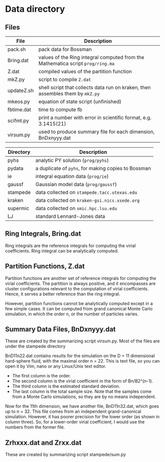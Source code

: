 # Data directory #

## Files ##

File        | Description
------------|-------------------------------------------------
pack.sh     |  pack data for Bossman
Bring.dat   |  values of the Ring integral computed from the Mathematica script `prog/ring.ma`
Z.dat       |  compiled values of the partition function
mkZ.py      |  script to compile `Z.dat`
updateZ.sh  |  shell script that collects data run on kraken, then assembles them by `mkZ.py`
mkeos.py    |  equation of state script (unfinished)
fbtime.dat  |  time to compute fb
scifmt.py   |  print a number with error in scientific format, e.g. 3.1415(21)
virsum.py   |  used to produce summary file for each dimension, BnDxnyyy.dat


Directory   | Description
------------|-------------------------------------------------
pyhs        |  analytic PY solution (`prog/pyhs`)
pydata      |  a duplicate of `pyhs`, for making copies to Bossman
ie          |  integral equation data (`prog/ie`)
gaussf      |  Gaussian model data (`prog/gaussf`)
stampede    |  data collected on `stampede.tacc.utexas.edu`
kraken      |  data collected on `kraken-gsi.nics.xsede.org`
supermic    |  data collected on `smic.hpc.lsu.edu`
LJ          |  standard Lennard-Jones data


## Ring Integrals, Bring.dat
Ring integrals are the reference integrals for computing the virial coefficients.
Ring integral can be analytically computed.

## Partition Functions, Z.dat
Partition functions are another set of reference integrals for computing the virial coefficients.
The partition is always positive, and it encompasses are cluster configurations relevant to the computation of virial coefficients.  Hence, it serves a better reference than the ring integral.

However, partition functions cannot be analytically computed except in a few simple cases.
It can be computed from grand canonical Monte Carlo simulation, in which the order n, or the number of particles varies.

## Summary Data Files, BnDxnyyy.dat

These are created by the summarizing script virsum.py.
Most of the files are under the stampede directory

BnD11n22.dat contains results for the simulation on the D = 11 dimensional hard-sphere fluid, with the maximal order n = 22.
This is text file, so you can open it by Vim, nano or any Linux/Unix text editor.
* The first column is the order.
* The second column is the virial coefficient in the form of Bn/B2^(n-1).
* The third column is the estimated standard deviation.
* The last column is the total sample size. Note that the samples come from a Monte Carlo simulations, so they are by no means independent.


Now for the 11th dimension, we have another file, BnD11n32.dat, which goes up to n = 32.  This file comes from an independent grand-canonical simulation.  However, it has poorer precision for the lower order (as shown in column three).  So, for a lower-order virial coefficient, I would use the numbers from the former file.

## Zrhxxx.dat and Zrxx.dat
These are created by summarizing script
stampede/sum.py
